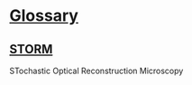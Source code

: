 # [Glossary](#glossary)

## [STORM](#storm)

<!--{ "aliases": "PALM" }-->

STochastic Optical Reconstruction Microscopy
